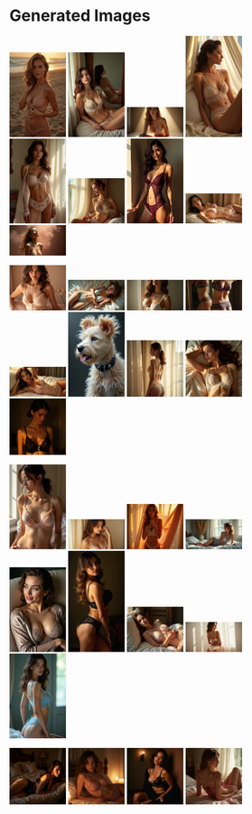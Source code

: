 # Generated Images



<img src="2025_06_20_01.webp" width="100"/> <img src="2025_06_20_02.webp" width="100"/> <img src="2025_06_20_03.webp" width="100"/> <img src="2025_06_20_04.webp" width="100"/> <img src="2025_06_20_05.webp" width="100"/> <img src="2025_06_20_06.webp" width="100"/> <img src="2025_06_20_07.webp" width="100"/> <img src="2025_06_20_08.webp" width="100"/> <img src="2025_06_20_09.webp" width="100"/>

<img src="2025_06_20_10.webp" width="100"/> <img src="2025_06_20_11.webp" width="100"/> <img src="2025_06_20_12.webp" width="100"/> <img src="2025_06_20_13.webp" width="100"/> <img src="2025_06_20_14.webp" width="100"/> <img src="2025_06_20_15.webp" width="100"/> <img src="2025_06_20_16.webp" width="100"/> <img src="2025_06_20_17.webp" width="100"/> <img src="2025_06_20_18.webp" width="100"/>

<img src="2025_06_20_19.webp" width="100"/> <img src="2025_06_20_20.webp" width="100"/> <img src="2025_06_20_21.webp" width="100"/> <img src="2025_06_20_22.webp" width="100"/> <img src="2025_06_20_23.webp" width="100"/> <img src="2025_06_20_24.webp" width="100"/> <img src="2025_06_20_25.webp" width="100"/> <img src="2025_06_20_26.webp" width="100"/> <img src="2025_06_20_27.webp" width="100"/>

<img src="2025_06_20_28.webp" width="100"/> <img src="2025_06_20_29.webp" width="100"/> <img src="2025_06_20_30.webp" width="100"/> <img src="2025_06_20_31.webp" width="100"/>